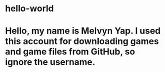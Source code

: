 # hello-world
# Hello, my name is Melvyn Yap. I used this account for downloading games and game files from GitHub, so ignore the username.
